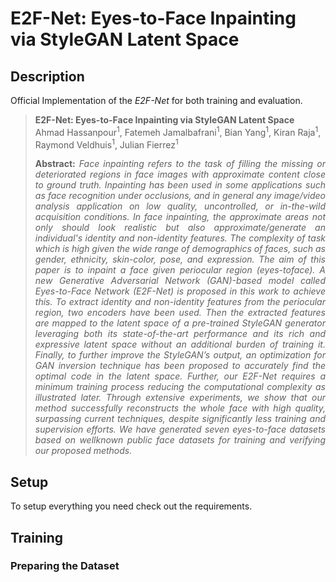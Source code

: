 # E2F-Net: Eyes-to-Face Inpainting via StyleGAN Latent Space



## Description   
Official Implementation of the *E2F-Net* for both training and evaluation.

> **E2F-Net: Eyes-to-Face Inpainting via StyleGAN Latent Space**<br>
> Ahmad Hassanpour<sup>1</sup>, Fatemeh Jamalbafrani<sup>1</sup>, Bian Yang<sup>1</sup>, Kiran Raja<sup>1</sup>, Raymond Veldhuis<sup>1</sup>, Julian Fierrez<sup>1</sup><br>
> <p align="justify"><b>Abstract:</b> <i>Face inpainting refers to the task of filling the missing or deteriorated regions in face images with approximate content close to ground truth. Inpainting has been used in some applications such as face recognition under occlusions, and in general any image/video analysis application on low quality, uncontrolled, or in-the-wild acquisition conditions. In face inpainting, the approximate areas not only should look realistic but also approximate/generate an individual's identity and non-identity features. The complexity of task which is high given the wide range of demographics of faces, such as gender, ethnicity, skin-color, pose, and expression. The aim of this paper is to inpaint a face given periocular region (eyes-toface). A new Generative Adversarial Network (GAN)-based model called Eyes-to-Face Network (E2F-Net) is proposed in this work to achieve this. To extract identity and non-identity features from the periocular region, two encoders have been used. Then the extracted features are mapped to the latent space of a pre-trained StyleGAN generator leveraging both its state-of-the-art performance and its rich and expressive latent space without an additional burden of training it. Finally, to further improve the StyleGAN’s output, an optimization for GAN inversion technique has been proposed to accurately find the optimal code in the latent space. Further, our E2F-Net requires a minimum training process reducing the computational complexity as illustrated later. Through extensive experiments, we show that our method successfully reconstructs the whole face with high quality, surpassing current techniques, despite significantly less training and supervision efforts. We have generated seven eyes-to-face datasets based on wellknown public face datasets for training and verifying our proposed methods.</i></p>

## Setup

To setup everything you need check out the requirements.

## Training

### Preparing the Dataset
